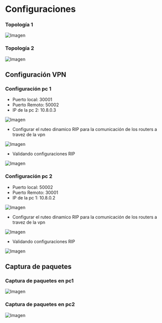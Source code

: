 
# Configuraciones

### Topología 1
![Imagen](https://github.com/Abner-Hernandez/Redes1-Practica5_201612101/blob/main/img/topologia1.PNG)

### Topología 2
![Imagen](https://github.com/Abner-Hernandez/Redes1-Practica5_201612101/blob/main/img/topologia2.PNG)

## Configuración VPN

### Configuración pc 1
* Puerto local: 30001
* Puerto Remoto: 50002
* IP de la pc 2: 10.8.0.3

![Imagen](https://github.com/Abner-Hernandez/Redes1-Practica5_201612101/blob/main/img/cloud.PNG)

* Configurar el ruteo dinamico RIP para la comunicación de los routers a travez de la vpn

![Imagen](https://github.com/Abner-Hernandez/Redes1-Practica5_201612101/blob/main/img/r2_rip.PNG)

* Validando configuraciones RIP

![Imagen](https://github.com/Abner-Hernandez/Redes1-Practica5_201612101/blob/main/img/r2_rip_sh.PNG)

### Configuración pc 2
* Puerto local: 50002
* Puerto Remoto: 30001
* IP de la pc 1: 10.8.0.2

![Imagen](https://github.com/Abner-Hernandez/Redes1-Practica5_201612101/blob/main/img/pc2_nube.PNG)

* Configurar el ruteo dinamico RIP para la comunicación de los routers a travez de la vpn

![Imagen](https://github.com/Abner-Hernandez/Redes1-Practica5_201612101/blob/main/img/r2_rip.PNG)

* Validando configuraciones RIP

![Imagen](https://github.com/Abner-Hernandez/Redes1-Practica5_201612101/blob/main/img/r2_rip_sh.PNG)

## Captura de paquetes

### Captura de paquetes en pc1
![Imagen](https://github.com/Abner-Hernandez/Redes1-Practica5_201612101/blob/main/img/captura_paquetes2.PNG)

### Captura de paquetes en pc2
![Imagen](https://github.com/Abner-Hernandez/Redes1-Practica5_201612101/blob/main/img/captura_paquetes.PNG)

